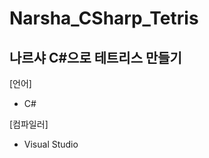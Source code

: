 Narsha_CSharp_Tetris
====================
나르샤 C#으로 테트리스 만들기
---------------------------

[언어]
- C#

[컴파일러]
- Visual Studio
